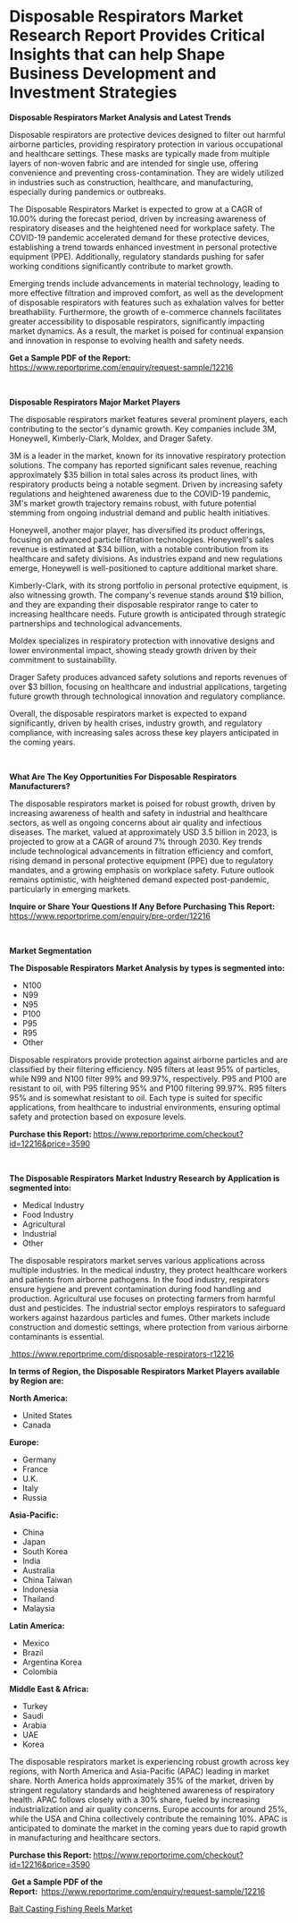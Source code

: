<p><h1>Disposable Respirators Market Research Report Provides Critical Insights that can help Shape Business Development and Investment Strategies</h1></p><p><strong>Disposable Respirators Market Analysis and Latest Trends</strong></p>
<p><p>Disposable respirators are protective devices designed to filter out harmful airborne particles, providing respiratory protection in various occupational and healthcare settings. These masks are typically made from multiple layers of non-woven fabric and are intended for single use, offering convenience and preventing cross-contamination. They are widely utilized in industries such as construction, healthcare, and manufacturing, especially during pandemics or outbreaks.</p><p>The Disposable Respirators Market is expected to grow at a CAGR of 10.00% during the forecast period, driven by increasing awareness of respiratory diseases and the heightened need for workplace safety. The COVID-19 pandemic accelerated demand for these protective devices, establishing a trend towards enhanced investment in personal protective equipment (PPE). Additionally, regulatory standards pushing for safer working conditions significantly contribute to market growth. </p><p>Emerging trends include advancements in material technology, leading to more effective filtration and improved comfort, as well as the development of disposable respirators with features such as exhalation valves for better breathability. Furthermore, the growth of e-commerce channels facilitates greater accessibility to disposable respirators, significantly impacting market dynamics. As a result, the market is poised for continual expansion and innovation in response to evolving health and safety needs.</p></p>
<p><strong>Get a Sample PDF of the Report:&nbsp;</strong> <a href="https://www.reportprime.com/enquiry/request-sample/12216?utm_campaign=3066&utm_medium=2&utm_source=Github&utm_content=ia&utm_term=18032025&utm_id=disposable-respirators">https://www.reportprime.com/enquiry/request-sample/12216</a></p>
<p>&nbsp;</p>
<p><strong>Disposable Respirators Major Market Players</strong></p>
<p><p>The disposable respirators market features several prominent players, each contributing to the sector's dynamic growth. Key companies include 3M, Honeywell, Kimberly-Clark, Moldex, and Drager Safety.</p><p>3M is a leader in the market, known for its innovative respiratory protection solutions. The company has reported significant sales revenue, reaching approximately $35 billion in total sales across its product lines, with respiratory products being a notable segment. Driven by increasing safety regulations and heightened awareness due to the COVID-19 pandemic, 3M's market growth trajectory remains robust, with future potential stemming from ongoing industrial demand and public health initiatives.</p><p>Honeywell, another major player, has diversified its product offerings, focusing on advanced particle filtration technologies. Honeywell's sales revenue is estimated at $34 billion, with a notable contribution from its healthcare and safety divisions. As industries expand and new regulations emerge, Honeywell is well-positioned to capture additional market share.</p><p>Kimberly-Clark, with its strong portfolio in personal protective equipment, is also witnessing growth. The company's revenue stands around $19 billion, and they are expanding their disposable respirator range to cater to increasing healthcare needs. Future growth is anticipated through strategic partnerships and technological advancements.</p><p>Moldex specializes in respiratory protection with innovative designs and lower environmental impact, showing steady growth driven by their commitment to sustainability. </p><p>Drager Safety produces advanced safety solutions and reports revenues of over $3 billion, focusing on healthcare and industrial applications, targeting future growth through technological innovation and regulatory compliance.</p><p>Overall, the disposable respirators market is expected to expand significantly, driven by health crises, industry growth, and regulatory compliance, with increasing sales across these key players anticipated in the coming years.</p></p>
<p>&nbsp;</p>
<p><strong>What Are The Key Opportunities For Disposable Respirators Manufacturers?</strong></p>
<p><p>The disposable respirators market is poised for robust growth, driven by increasing awareness of health and safety in industrial and healthcare sectors, as well as ongoing concerns about air quality and infectious diseases. The market, valued at approximately USD 3.5 billion in 2023, is projected to grow at a CAGR of around 7% through 2030. Key trends include technological advancements in filtration efficiency and comfort, rising demand in personal protective equipment (PPE) due to regulatory mandates, and a growing emphasis on workplace safety. Future outlook remains optimistic, with heightened demand expected post-pandemic, particularly in emerging markets.</p></p>
<p><strong>Inquire or Share Your Questions If Any Before Purchasing This Report:</strong> <a href="https://www.reportprime.com/enquiry/pre-order/12216?utm_campaign=3066&utm_medium=2&utm_source=Github&utm_content=ia&utm_term=18032025&utm_id=disposable-respirators">https://www.reportprime.com/enquiry/pre-order/12216</a></p>
<p>&nbsp;</p>
<p><strong>Market Segmentation</strong></p>
<p><strong>The Disposable Respirators Market Analysis by types is segmented into:</strong></p>
<p><ul><li>N100</li><li>N99</li><li>N95</li><li>P100</li><li>P95</li><li>R95</li><li>Other</li></ul></p>
<p><p>Disposable respirators provide protection against airborne particles and are classified by their filtering efficiency. N95 filters at least 95% of particles, while N99 and N100 filter 99% and 99.97%, respectively. P95 and P100 are resistant to oil, with P95 filtering 95% and P100 filtering 99.97%. R95 filters 95% and is somewhat resistant to oil. Each type is suited for specific applications, from healthcare to industrial environments, ensuring optimal safety and protection based on exposure levels.</p></p>
<p><strong>Purchase this Report:&nbsp;</strong><a href="https://www.reportprime.com/checkout?id=12216&price=3590&utm_campaign=3066&utm_medium=2&utm_source=Github&utm_content=ia&utm_term=18032025&utm_id=disposable-respirators">https://www.reportprime.com/checkout?id=12216&price=3590</a></p>
<p>&nbsp;</p>
<p><strong>The Disposable Respirators Market Industry Research by Application is segmented into:</strong></p>
<p><ul><li>Medical Industry</li><li>Food Industry</li><li>Agricultural</li><li>Industrial</li><li>Other</li></ul></p>
<p><p>The disposable respirators market serves various applications across multiple industries. In the medical industry, they protect healthcare workers and patients from airborne pathogens. In the food industry, respirators ensure hygiene and prevent contamination during food handling and production. Agricultural use focuses on protecting farmers from harmful dust and pesticides. The industrial sector employs respirators to safeguard workers against hazardous particles and fumes. Other markets include construction and domestic settings, where protection from various airborne contaminants is essential.</p></p>
<p><a href="https://www.reportprime.com/disposable-respirators-r12216?utm_campaign=3066&utm_medium=2&utm_source=Github&utm_content=ia&utm_term=18032025&utm_id=disposable-respirators">&nbsp;https://www.reportprime.com/disposable-respirators-r12216</a></p>
<p><strong>In terms of Region, the Disposable Respirators Market Players available by Region are:</strong></p>
<p>
    <p> <strong> North America: </strong>
        <ul>
            <li>United States</li>
            <li>Canada</li>
        </ul>
        </p> 
    <p> <strong> Europe: </strong>
        <ul>
            <li>Germany</li>
            <li>France</li>
            <li>U.K.</li>
            <li>Italy</li>
            <li>Russia</li>
        </ul>
        </p> 
    <p> <strong> Asia-Pacific: </strong>
        <ul>
            <li>China</li>
            <li>Japan</li>
            <li>South Korea</li>
            <li>India</li>
            <li>Australia</li>
            <li>China Taiwan</li>
            <li>Indonesia</li>
            <li>Thailand</li>
            <li>Malaysia</li>
        </ul>
        </p> 
    <p> <strong> Latin America: </strong>
        <ul>
            <li>Mexico</li>
            <li>Brazil</li>
            <li>Argentina Korea</li>
            <li>Colombia</li>
        </ul>
        </p> 
    <p> <strong> Middle East & Africa: </strong>
        <ul>
            <li>Turkey</li>
            <li>Saudi</li>
            <li>Arabia</li>
            <li>UAE</li>
            <li>Korea</li>
        </ul>
    </p>
    </p>
<p><p>The disposable respirators market is experiencing robust growth across key regions, with North America and Asia-Pacific (APAC) leading in market share. North America holds approximately 35% of the market, driven by stringent regulatory standards and heightened awareness of respiratory health. APAC follows closely with a 30% share, fueled by increasing industrialization and air quality concerns. Europe accounts for around 25%, while the USA and China collectively contribute the remaining 10%. APAC is anticipated to dominate the market in the coming years due to rapid growth in manufacturing and healthcare sectors.</p></p>
<p><strong>Purchase this Report: </strong><a href="https://www.reportprime.com/checkout?id=12216&price=3590&utm_campaign=3066&utm_medium=2&utm_source=Github&utm_content=ia&utm_term=18032025&utm_id=disposable-respirators">https://www.reportprime.com/checkout?id=12216&price=3590</a></p>
<p>&nbsp;<strong>Get a Sample PDF of the Report:&nbsp;&nbsp;</strong><a href="https://www.reportprime.com/enquiry/request-sample/12216?utm_campaign=3066&utm_medium=2&utm_source=Github&utm_content=ia&utm_term=18032025&utm_id=disposable-respirators">https://www.reportprime.com/enquiry/request-sample/12216</a></p>
<p><strong></strong></p>
<p><p><a href="https://github.com/hannajuana198484/Market-Research-Report-List-1/blob/main/bait-casting-fishing-reels-market.md?utm_campaign=3066&utm_medium=2&utm_source=Github&utm_content=ia&utm_term=18032025&utm_id=disposable-respirators">Bait Casting Fishing Reels Market</a></p></p>